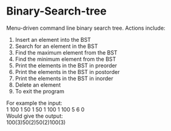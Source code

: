 # Binary-Search-tree
Menu-driven command line binary search tree. Actions include: 
1. Insert an element into the BST
2. Search for an element in the BST
3. Find the maximum element from the BST
4. Find the minimum element from the BST
5. Print the elements in the BST in preorder
6. Print the elements in the BST in postorder
7. Print the elements in the BST in inorder
8. Delete an element
0. To exit the program

For example the input:\
1 100 1 50 1 50 1 100 1 100 5 6 0\
Would give the output:\
100(3)50(2)50(2)100(3)
